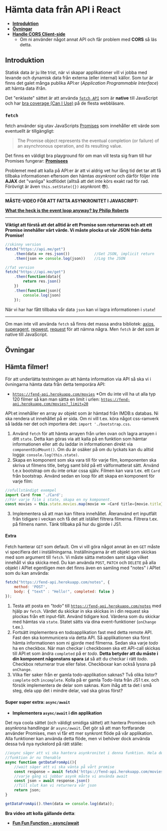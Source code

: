 # Hämta data från API i React

* [**Introduktion**](#introduktion)
* [**Övningar**](#ovningar)
* [**Handle CORS Client-side**](https://gist.github.com/jesperorb/6ca596217c8dfba237744966c2b5ab1e)
    * Om ni använder något annat API och får problem med **CORS** så läs detta.

## Introduktion

Statisk data är ju lite trist, när vi skapar applikationer vill vi jobba med levande och dynamisk data från externa (eller internal) källor. Som tur är finns det galet många publika API:er (_Application Programmable Interface_) att hämta data ifrån. 

Det "enklaste" sättet är att använda [`fetch API`](https://developer.mozilla.org/en/docs/Web/API/Fetch_API) som är __native__ till JavaScript och har [bra coverage (Can I Use)](http://caniuse.com/#search=fetch) på de flesta webbläsare.

### `fetch`

fetch använder sig utav JavaScripts [Promises](https://davidwalsh.name/promises) som innehåller ett värde som eventuellt är tillgängligt:
>The Promise object represents the eventual completion (or failure) of an asynchronous operation, and its resulting value.

Det finns en väldigt bra playground för om man vill testa sig fram till hur Promises fungerar: [**Promisees**](https://bevacqua.github.io/promisees/)

Problemet med att kalla på API:er är att vi aldrig vet hur lång tid det tar att få tillbaka informationen eftersom den hämtas _asynkront_ och därför följer inte **AJAX** det "vanliga" kodflödet (alltså att det inte körs exakt rad för rad. Förövrigt är även `this.setState({})` asynkront :sunglasses:).

---

**MÅSTE-VIDEO FÖR ATT FATTA ASYNKRONITET I JAVASCRIPT:**

[**What the heck is the event loop anyway? by Philip Roberts**](https://www.youtube.com/watch?v=8aGhZQkoFbQ)

---

**Viktigt att förstå att det alltid är ett Promise som returneras och att ett Promise innehåller vårt värde. Vi måste plocka ut vår JSON från detta Promise!**

```js
//skinny version
fetch("https://api.me/get")
    .then(data => res.json())           //Get JSON, implicit return
    .then(json => console.log(json))    //Log the JSON
```

```js
//fat version
fetch("https://api.me/get")
    .then(function(data){
        return res.json()
    })
    .then(function(json){ 
        console.log(json)
    });
```

När vi har har fått tillbaka vår data `json` kan vi lagra informationen i `state`!

---

Om man inte vill använda `fetch` så finns det massa andra bibliotek: [axios](https://github.com/mzabriskie/axios), [superagent](https://visionmedia.github.io/superagent/), [reqwest](https://github.com/ded/reqwest), [request](https://github.com/request/request) för att nämna några. Men `fetch` är det som är native till JavaScript.


## Övningar

## Hämta filmer!

För att underlätta testningen av att hämta information via API så ska vi i övningarna hämta data från detta temporära API:

* [`https://fend-api.herokuapp.com/movies`](https://fend-api.herokuapp.com/movies)
    *Om du inte vill ha ut alla typ 120 filmer så kan man sätta en limit i urlen: [`https://fend-api.herokuapp.com/movies?_limit=20`](https://fend-api.herokuapp.com/movies?_limit=20)

API:et innehåller en array av objekt som är hämtad från IMDB:s databas. Ni ska rendera ut innehållet på er sida. Om ni vill t.ex. köra något css-ramverk så ladda ner det och importera det: `import './bootstrap.css`.

1. Använd `fetch` för att hämta arrayen från urlen ovan och lagra arrayen i ditt `state`. Detta kan göras via att kalla på en funktion som hämtar informationen eller att du laddar in informationen direkt via `componentDidMount()`. Om du är osäker på om du lyckats kan du alltid logga: `console.log(this.state)`.
2. Skapa en komponent som ska vara till för varje film, komponenten ska skriva ut filmens title, betyg samt bild på ett välformatterat sätt. Använd t.e.x bootstrap om du inte orkar cssa själv. Filmen kan vara t.ex. ett `Card` från bootstrap. Använd sedan en loop för att skapa en komponent för varje film:
```js
//ofullständigt exempel
import Card from './Card';
//För varje film i state, skapa en ny komponent.
const movies = this.state.movies.map(movie => <Card title={movie.title} grade={movie.grade} poster={movie.posterUrl} />)
```
3. Implementera så att man kan filtera innehållet. Återanvänd ert inputfält från tidigare i veckan och få det att istället filtrera filmerna. Filtrera t.ex. på filmens namn. Tänk tillbaka på hur du gjorde i JS1.

#### Extra

Fetch hanterar `GET` som default. Om vi vill göra något annat än en `GET` måste vi specifiera det i inställningarna. Inställningarna är ett objekt som skickas med som argument till `fetch`. Vi måste sätta metoden samt säga vilket innehåll vi ska skicka med. Du kan använda `POST`, `PATCH` och `DELETE` på alla objekt i APIet egentligen men det finns även en samling med "notes" i APIet som du kan använda:

```js
fetch("https://fend-api.herokuapp.com/notes", {
    method: 'POST',
    body: { "text" : "Hello!", completed: false }
});
```

1. Testa att posta en _"todo"_ till [`https://fend-api.herokuapp.com/notes`](https://fend-api.herokuapp.com/notes) med hjälp av `fetch`. Värdet du skickar in ska skickas in i din request ska plockas från ett input-fält. Använd tidigare kod. Värdena som du skickar med hämtas via `state`. Statet sätts via dina event-funktioner (`onChange` t.ex.).
2. Fortsätt implementera en todoapplikation fast med detta remote API. Fast den ska kommunicera via detta API. Så applikationen ska först hämta informationen som ni gjorde med filmerna. Sedan ska varje _todo_ ha en checkbox. När man checkar i checkboxen ska ett API-call skickas till API:et som ändra `completed` på er _todo_. __Detta betyder att du måste i din komponent någonstans spara `id`__ så att du checkar i rätt _todo_. Checkbox returnerar true eller false. Checkboxar kan också lyssna på `onChange`.
3. Vilka fler saker från er gamla todo-applikation saknas? Två olika listor? `complete` och `incomplete`. Kolla på er gamla Todo-lista från JS1 t.ex. och försök implementera de delar som saknas. Kom ihåg att ta det i små steg, dela upp det i mindre delar, vad ska göras först?


#### Super super extra: `async/await`

* **Implementera `async/await` i din applikation**

Det nya coola sättet (och väldigt smidiga sättet) att hantera Promises och asynkrona handlingar är `async/await`. Det gör så att man fortfarande använder Promises, men vi får ett mer synkront flöde på vår applikation. Alla funktioner kan använda detta flöde, men vi behöver dock använda dessa två nya nyckelord på rätt ställe:

```js
//async säger att vi ska hantera asynkronitet i denna funktion. Hela denna
//funktion är nu thenable
async function getDataFromApi(){
    //wait säger att vi ska vänta på vårt promise
    const response = await fetch('https://fend-api.herokuapp.com/movies')
    //varje gång vi jobbar asynk måste vi använda await
    const json = await response.json()
    //Till slut kan vi returnera vår json
    return json;
}

getDataFromApi().then(data => console.log(data));
```

__Bra video att kolla gällande detta__:

* [**Fun Fun Function - async/await**](https://www.youtube.com/watch?v=568g8hxJJp4)
